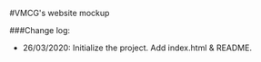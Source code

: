 #VMCG's website mockup

###Change log:
- 26/03/2020: Initialize the project. Add index.html & README.